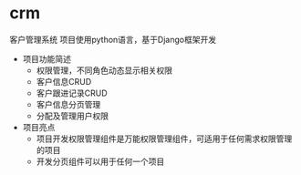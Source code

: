 # crm
客户管理系统
项目使用python语言，基于Django框架开发
- 项目功能简述
  - 权限管理，不同角色动态显示相关权限
  - 客户信息CRUD
  - 客户跟进记录CRUD
  - 客户信息分页管理
  - 分配及管理用户权限
- 项目亮点
  - 项目开发权限管理组件是万能权限管理组件，可适用于任何需求权限管理的项目
  - 开发分页组件可以用于任何一个项目
  
